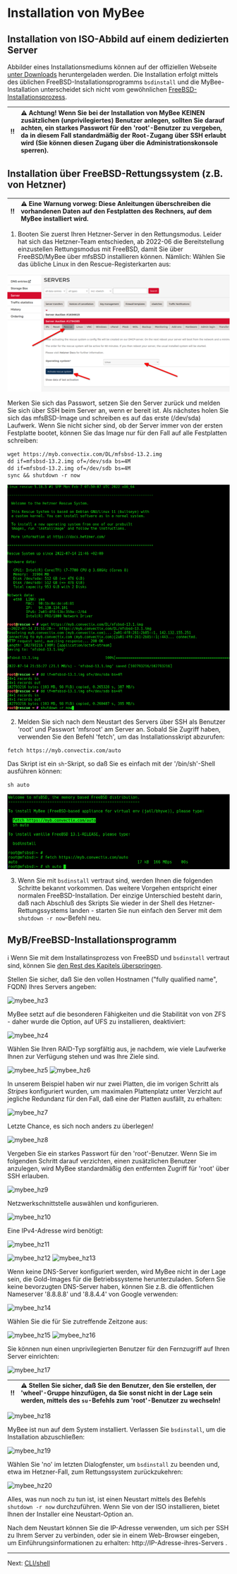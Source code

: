 # Installation von MyBee

## Installation von ISO-Abbild auf einem dedizierten Server

Abbilder eines Installationsmediums können auf der offiziellen Webseite [unter Downloads](https://myb.convectix.com/download/) heruntergeladen werden. Die Installation erfolgt mittels des üblichen FreeBSD-Installationsprogramms  `bsdinstall` und die MyBee-Installation unterscheidet sich nicht vom gewöhnlichen [FreeBSD-Installationsprozess](https://docs.freebsd.org/en/books/handbook/bsdinstall/#bsdinstall-start).

:bangbang: | :warning: Achtung! Wenn Sie bei der Installation von MyBee KEINEN zusätzlichen (unprivilegiertes) Benutzer anlegen, sollten Sie darauf achten, ein starkes Passwort für den 'root'-Benutzer zu vergeben, da in diesem Fall standardmäßig der Root-Zugang über SSH erlaubt wird (Sie können diesen Zugang über die Administrationskonsole sperren).
:---: | :---


## Installation über FreeBSD-Rettungssystem (z.B. von Hetzner)

:bangbang: | :warning: Eine Warnung vorweg: Diese Anleitungen überschreiben die vorhandenen Daten auf den Festplatten des Rechners, auf dem MyBee installiert wird.
:---: | :---

1) Booten Sie zuerst Ihren Hetzner-Server in den Rettungsmodus. Leider hat sich das Hetzner-Team entschieden, ab 2022-06 die Bereitstellung einzustellen
Rettungsmodus mit FreeBSD, damit Sie über FreeBSD/MyBee über mfsBSD installieren können. Nämlich: Wählen Sie das übliche Linux in den Rescue-Registerkarten aus:


![mybee_hz1.png](/images/mybee_hz1.png)

Merken Sie sich das Passwort, setzen Sie den Server zurück und melden Sie sich über SSH beim Server an, wenn er bereit ist. Als nächstes holen Sie sich das mfsBSD-Image und schreiben es auf das erste (/dev/sda) Laufwerk.
Wenn Sie nicht sicher sind, ob der Server immer von der ersten Festplatte bootet, können Sie das Image nur für den Fall auf alle Festplatten schreiben:

```
wget https://myb.convectix.com/DL/mfsbsd-13.2.img
dd if=mfsbsd-13.2.img of=/dev/sda bs=4M
dd if=mfsbsd-13.2.img of=/dev/sdb bs=4M
sync && shutdown -r now
```

![mybee_hz1a.png](/images/mybee_hz1a.png)

2) Melden Sie sich nach dem Neustart des Servers über SSH als Benutzer 'root' und Passwort 'mfsroot' am Server an. Sobald Sie Zugriff haben, verwenden Sie den Befehl 'fetch', um das Installationsskript abzurufen:

```
fetch https://myb.convectix.com/auto
```

Das Skript ist ein `sh`-Skript, so daß Sie es einfach mit der '/bin/sh'-Shell ausführen können:

```
sh auto
```

![mybee_hz2.png](/images/mybee_hz2.png)


3) Wenn Sie mit `bsdinstall` vertraut sind, werden Ihnen die folgenden Schritte bekannt vorkommen. Das weitere Vorgehen entspricht einer normalen FreeBSD-Installation. Der einzige Unterschied besteht darin, daß nach Abschluß des Skripts Sie wieder in der Shell des Hetzner-Rettungssystems landen - starten Sie nun einfach den Server mit dem `shutdown -r now`-Befehl neu.

## MyB/FreeBSD-Installationsprogramm

:information_source: Wenn Sie mit dem Installatinsprozess von FreeBSD und `bsdinstall` vertraut sind, können Sie [den Rest des Kapitels überspringen](shell.md).

Stellen Sie sicher, daß Sie den vollen Hostnamen ("fully qualified name", FQDN) Ihres Servers angeben:

![mybee_hz3](https://user-images.githubusercontent.com/926409/163675559-4ceb5b37-b5cf-4421-9632-aee829c4a855.png)

MyBee setzt auf die besonderen Fähigkeiten und die Stabilität von von ZFS - daher wurde die Option, auf UFS zu installieren, deaktiviert:

![mybee_hz4](https://user-images.githubusercontent.com/926409/163675561-135cc875-142e-4610-9c22-6506bb8325d9.png)

Wählen Sie Ihren RAID-Typ sorgfältig aus, je nachdem, wie viele Laufwerke Ihnen zur Verfügung stehen und was Ihre Ziele sind.

![mybee_hz5](https://user-images.githubusercontent.com/926409/163675562-29b2cffc-d658-4db5-8ccb-3599dd4980e8.png)
![mybee_hz6](https://user-images.githubusercontent.com/926409/163675563-eb5b3bb4-0dde-403f-a97a-9efbe30504ac.png)

In unserem Beispiel haben wir nur zwei Platten, die im vorigen Schritt als *Stripes* konfiguriert wurden, um maximalen Plattenplatz unter Verzicht auf jegliche Redundanz für den Fall, daß eine der Platten ausfällt, zu erhalten:

![mybee_hz7](https://user-images.githubusercontent.com/926409/163675564-2ebfd4d9-337a-4f54-8d6b-6fb1124e1890.png)

Letzte Chance, es sich noch anders zu überlegen!

![mybee_hz8](https://user-images.githubusercontent.com/926409/163675565-afd6a60c-9af2-43b2-8ebd-603f4a979975.png)

Vergeben Sie ein starkes Passwort für den 'root'-Benutzer. Wenn Sie im folgenden Schritt darauf verzichten, einen zusätzlichen Benutzer anzulegen, wird MyBee standardmäßig den entfernten Zugriff für 'root' über SSH erlauben.

![mybee_hz9](https://user-images.githubusercontent.com/926409/163675566-fc65fee4-782c-46a4-a097-8ee1e0d5e18a.png)

Netzwerkschnittstelle auswählen und konfigurieren.

![mybee_hz10](https://user-images.githubusercontent.com/926409/163675543-1ea23001-9a67-4fbc-a329-c48d13f5fead.png)

Eine IPv4-Adresse wird benötigt:

![mybee_hz11](https://user-images.githubusercontent.com/926409/163675545-5ad1f06e-c2c2-43d7-ab18-2b8ecc072981.png)


![mybee_hz12](https://user-images.githubusercontent.com/926409/163675546-fd344806-6ddf-437e-9e9f-300994c6754f.png)
![mybee_hz13](https://user-images.githubusercontent.com/926409/163675547-8b6256b3-2e15-4a4e-9036-6aae1ed9253e.png)

Wenn keine DNS-Server konfiguriert werden, wird MyBee nicht in der Lage sein, die Gold-Images für die Betriebssysteme herunterzuladen. Sofern Sie keine bevorzugten DNS-Server haben, können Sie z.B. die öffentlichen Nameserver '8.8.8.8' und '8.8.4.4' von Google verwenden:

![mybee_hz14](https://user-images.githubusercontent.com/926409/163675549-1417a25c-fff1-4189-b94c-743b97bc98fd.png)

Wählen Sie die für Sie zutreffende Zeitzone aus:

![mybee_hz15](https://user-images.githubusercontent.com/926409/163675550-22527c00-ded5-4d9f-af68-816197602e0e.png)
![mybee_hz16](https://user-images.githubusercontent.com/926409/163675551-b7446919-20d7-4c96-86a1-b332d8b81ef8.png)

Sie können nun einen unprivilegierten Benutzer für den Fernzugriff auf Ihren Server einrichten:

![mybee_hz17](https://user-images.githubusercontent.com/926409/163675552-0bb4dd4d-6104-45f5-be4d-4ecaff00c41b.png)

:bangbang: | :warning: Stellen Sie sicher, daß Sie den Benutzer, den Sie erstellen, der 'wheel'-Gruppe hinzufügen, da Sie sonst nicht in der Lage sein werden, mittels des `su`-Befehls zum 'root'-Benutzer zu wechseln!
:---: | :---

![mybee_hz18](https://user-images.githubusercontent.com/926409/163675553-98c8eee6-c966-489c-a9a3-5c30d4561478.png)

MyBee ist nun auf dem System installiert. Verlassen Sie `bsdinstall`, um die Installation abzuschließen:

![mybee_hz19](https://user-images.githubusercontent.com/926409/163675554-10af0f73-d95e-49d2-b041-0c61ef16c334.png)

Wählen Sie 'no' im letzten Dialogfenster, um `bsdinstall` zu beenden und, etwa im Hetzner-Fall, zum Rettungssystem zurückzukehren:

![mybee_hz20](https://user-images.githubusercontent.com/926409/163675558-72a96aca-b7cf-4c0a-97c7-23e719e09abd.png)

Alles, was nun noch zu tun ist, ist einen Neustart mittels des Befehls `shutdown -r now` durchzuführen. Wenn Sie von der ISO installieren, bietet Ihnen der Installer eine Neustart-Option an.

Nach dem Neustart können Sie die IP-Adresse verwenden, um sich per SSH zu Ihrem Server zu verbinden, oder sie in einem Web-Browser eingeben, um Einführungsinformationen zu erhalten: http://IP-Adresse-ihres-Servers .


---

Next: [CLI/shell](shell.md)
